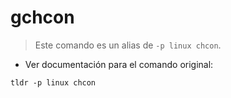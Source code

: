 # gchcon

> Este comando es un alias de `-p linux chcon`.

- Ver documentación para el comando original:

`tldr -p linux chcon`
